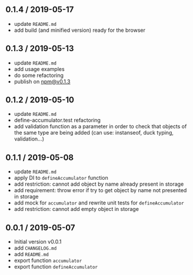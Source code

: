 ## 0.1.4 / 2019-05-17
- update `README.md`
- add build (and minified version) ready for the browser


## 0.1.3 / 2019-05-13
- update `README.md`
- add usage examples
- do some refactoring
- publish on npm@v0.1.3


## 0.1.2 / 2019-05-10
- update `README.md`
- define-accumulator.test refactoring 
- add validation function as a parameter in order to check
  that objects of the same type are being added (can use: instanseof, duck typing, validation...)

## 0.1.1 / 2019-05-08
- update `README.md`
- apply DI to `defineAccumulator` function
- add restriction: cannot add object by name already present in storage
- add requirement: throw error if try to get object by name not presented in storage
- add mock for `accumulator` and rewrite unit tests for `defineAccumulator`
- add restriction: cannot add empty object in storage

## 0.0.1 / 2019-05-07
- Initial version v0.0.1
- add `CHANGELOG.md`
- add `README.md`
- export function `accumulator`
- export function `defineAccumulator`
